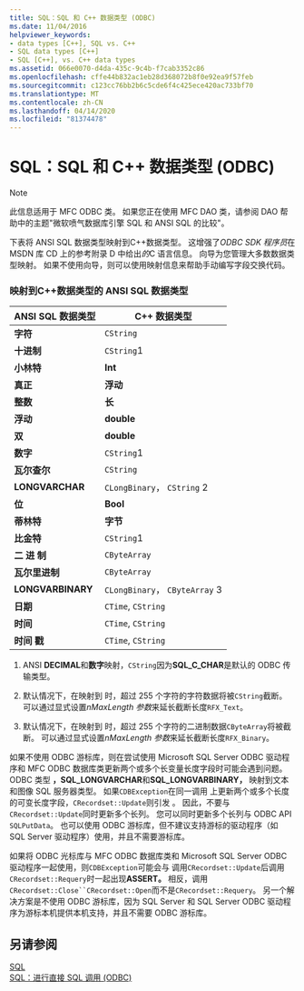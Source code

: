 ```yaml
---
title: SQL：SQL 和 C++ 数据类型 (ODBC)
ms.date: 11/04/2016
helpviewer_keywords:
- data types [C++], SQL vs. C++
- SQL data types [C++]
- SQL [C++], vs. C++ data types
ms.assetid: 066e0070-d4da-435c-9c4b-f7cab3352c86
ms.openlocfilehash: cffe44b832ac1eb28d368072b8f0e92ea9f57feb
ms.sourcegitcommit: c123cc76bb2b6c5cde6f4c425ece420ac733bf70
ms.translationtype: MT
ms.contentlocale: zh-CN
ms.lasthandoff: 04/14/2020
ms.locfileid: "81374478"
---
```

# <a name="sql-sql-and-c-data-types-odbc"></a>SQL：SQL 和 C++ 数据类型 (ODBC)

> [!NOTE]
> 此信息适用于 MFC ODBC 类。 如果您正在使用 MFC DAO 类，请参阅 DAO 帮助中的主题"微软喷气数据库引擎 SQL 和 ANSI SQL 的比较"。

下表将 ANSI SQL 数据类型映射到C++数据类型。 这增强了*ODBC SDK 程序员*在 MSDN 库 CD 上的参考附录 D 中给出*的*C 语言信息。 向导为您管理大多数数据类型映射。 如果不使用向导，则可以使用映射信息来帮助手动编写字段交换代码。

### <a name="ansi-sql-data-types-mapped-to-c-data-types"></a>映射到C++数据类型的 ANSI SQL 数据类型

|ANSI SQL 数据类型|C++ 数据类型|
|------------------------|---------------------|
|**字符**|`CString`|
|**十进制**|`CString`1|
|**小林特**|**Int**|
|**真正**|**浮动**|
|**整数**|**长**|
|**浮动**|**double**|
|**双**|**double**|
|**数字**|`CString`1|
|**瓦尔查尔**|`CString`|
|**LONGVARCHAR**|`CLongBinary`， `CString` 2|
|**位**|**Bool**|
|**蒂林特**|**字节**|
|**比金特**|`CString`1|
|**二 进 制**|`CByteArray`|
|**瓦尔里进制**|`CByteArray`|
|**LONGVARBINARY**|`CLongBinary`， `CByteArray` 3|
|**日期**|`CTime`, `CString`|
|**时间**|`CTime`, `CString`|
|**时间 戳**|`CTime`, `CString`|

1. ANSI **DECIMAL**和**数字**映射，`CString`因为**SQL_C_CHAR**是默认的 ODBC 传输类型。

2. 默认情况下，在映射到 时，超过 255 个字符的字符数据将被`CString`截断。 可以通过显式设置*nMaxLength 参数*来延长截断长度`RFX_Text`。

3. 默认情况下，在映射到 时，超过 255 个字符的二进制数据`CByteArray`将被截断。 可以通过显式设置*nMaxLength 参数*来延长截断长度`RFX_Binary`。

如果不使用 ODBC 游标库，则在尝试使用 Microsoft SQL Server ODBC 驱动程序和 MFC ODBC 数据库类更新两个或多个长变量长度字段时可能会遇到问题。 ODBC 类型 **，SQL_LONGVARCHAR**和**SQL_LONGVARBINARY，** 映射到文本和图像 SQL 服务器类型。 如果`CDBException`在同一调用 上更新两个或多个长度的可变长度字段，`CRecordset::Update`则引发 。 因此，不要与`CRecordset::Update`同时更新多个长列。 您可以同时更新多个长列与 ODBC API `SQLPutData`。 也可以使用 ODBC 游标库，但不建议支持游标的驱动程序（如 SQL Server 驱动程序）使用，并且不需要游标库。

如果将 ODBC 光标库与 MFC ODBC 数据库类和 Microsoft SQL Server ODBC 驱动程序一起使用，则`CDBException`可能会与 调用`CRecordset::Update`后调用`CRecordset::Requery`时一起出现**ASSERT。** 相反，调用`CRecordset::Close``CRecordset::Open`而不是`CRecordset::Requery`。 另一个解决方案是不使用 ODBC 游标库，因为 SQL Server 和 SQL Server ODBC 驱动程序为游标本机提供本机支持，并且不需要 ODBC 游标库。

## <a name="see-also"></a>另请参阅

[SQL](../../data/odbc/sql.md)<br/>
[SQL：进行直接 SQL 调用 (ODBC)](../../data/odbc/sql-making-direct-sql-calls-odbc.md)
